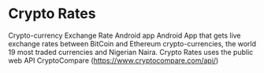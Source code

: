 # Crypto Rates
Crypto-currency Exchange Rate Android app
Android App that gets live exchange rates between BitCoin and Ethereum crypto-currencies, the world 19 most traded currencies and Nigerian Naira.
Crypto Rates uses the public web API CryptoCompare (https://www.cryptocompare.com/api/)
